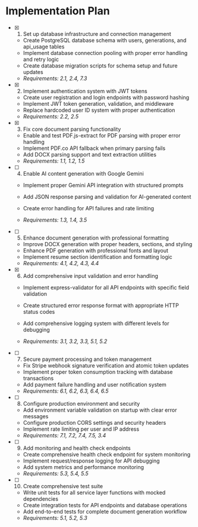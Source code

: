 # Implementation Plan

- [x] 1. Set up database infrastructure and connection management



  - Create PostgreSQL database schema with users, generations, and api_usage tables
  - Implement database connection pooling with proper error handling and retry logic
  - Create database migration scripts for schema setup and future updates
  - _Requirements: 2.1, 2.4, 7.3_


- [x] 2. Implement authentication system with JWT tokens


  - Create user registration and login endpoints with password hashing
  - Implement JWT token generation, validation, and middleware
  - Replace hardcoded user ID system with proper authentication
  - _Requirements: 2.2, 2.5_


- [x] 3. Fix core document parsing functionality


  - Enable and test PDF.js-extract for PDF parsing with proper error handling
  - Implement PDF.co API fallback when primary parsing fails
  - Add DOCX parsing support and text extraction utilities
  - _Requirements: 1.1, 1.2, 1.5_




- [ ] 4. Enable AI content generation with Google Gemini
  - Implement proper Gemini API integration with structured prompts



  - Add JSON response parsing and validation for AI-generated content
  - Create error handling for API failures and rate limiting
  - _Requirements: 1.3, 1.4, 3.5_


- [ ] 5. Enhance document generation with professional formatting
  - Improve DOCX generation with proper headers, sections, and styling
  - Enhance PDF generation with professional fonts and layout
  - Implement resume section identification and formatting logic
  - _Requirements: 4.1, 4.2, 4.3, 4.4_

- [x] 6. Add comprehensive input validation and error handling



  - Implement express-validator for all API endpoints with specific field validation
  - Create structured error response format with appropriate HTTP status codes
  - Add comprehensive logging system with different levels for debugging



  - _Requirements: 3.1, 3.2, 3.3, 5.1, 5.2_

- [ ] 7. Secure payment processing and token management
  - Fix Stripe webhook signature verification and atomic token updates
  - Implement proper token consumption tracking with database transactions
  - Add payment failure handling and user notification system
  - _Requirements: 6.1, 6.2, 6.3, 6.4, 6.5_

- [ ] 8. Configure production environment and security
  - Add environment variable validation on startup with clear error messages
  - Configure production CORS settings and security headers
  - Implement rate limiting per user and IP address
  - _Requirements: 7.1, 7.2, 7.4, 7.5, 3.4_

- [ ] 9. Add monitoring and health check endpoints
  - Create comprehensive health check endpoint for system monitoring
  - Implement request/response logging for API debugging
  - Add system metrics and performance monitoring
  - _Requirements: 5.3, 5.4, 5.5_

- [ ] 10. Create comprehensive test suite
  - Write unit tests for all service layer functions with mocked dependencies
  - Create integration tests for API endpoints and database operations
  - Add end-to-end tests for complete document generation workflow
  - _Requirements: 5.1, 5.2, 5.3_